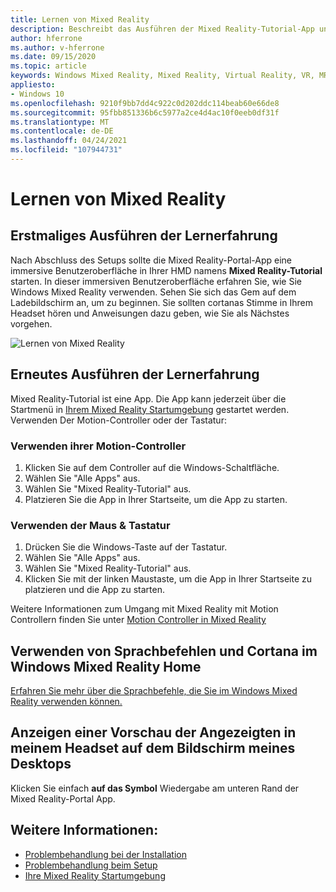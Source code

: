 ```yaml
---
title: Lernen von Mixed Reality
description: Beschreibt das Ausführen der Mixed Reality-Tutorial-App und das Navigieren in Windows Mixed Reality.
author: hferrone
ms.author: v-hferrone
ms.date: 09/15/2020
ms.topic: article
keywords: Windows Mixed Reality, Mixed Reality, Virtual Reality, VR, MR, Tutorial, Erste Schritte
appliesto:
- Windows 10
ms.openlocfilehash: 9210f9bb7dd4c922c0d202ddc114beab60e66de8
ms.sourcegitcommit: 95fbb851336b6c5977a2ce4d4ac10f0eeb0df31f
ms.translationtype: MT
ms.contentlocale: de-DE
ms.lasthandoff: 04/24/2021
ms.locfileid: "107944731"
---
```

# <a name="learn-mixed-reality"></a>Lernen von Mixed Reality

## <a name="running-the-learning-experience-for-the-first-time"></a>Erstmaliges Ausführen der Lernerfahrung

Nach Abschluss des Setups sollte die Mixed Reality-Portal-App eine immersive Benutzeroberfläche in Ihrer HMD namens **Mixed Reality-Tutorial** starten. In dieser immersiven Benutzeroberfläche erfahren Sie, wie Sie Windows Mixed Reality verwenden. Sehen Sie sich das Gem auf dem Ladebildschirm an, um zu beginnen. Sie sollten cortanas Stimme in Ihrem Headset hören und Anweisungen dazu geben, wie Sie als Nächstes vorgehen.

![Lernen von Mixed Reality](images/file-learnmixedrealitystart.png)

## <a name="rerun-the-learning-experience"></a>Erneutes Ausführen der Lernerfahrung

Mixed Reality-Tutorial ist eine App. Die App kann jederzeit über die Startmenü in [Ihrem Mixed Reality Startumgebung](your-mixed-reality-home.md) gestartet werden. Verwenden Der Motion-Controller oder der Tastatur:

### <a name="use-your-motion-controllers"></a>Verwenden ihrer Motion-Controller

1. Klicken Sie auf dem Controller auf die Windows-Schaltfläche.
2. Wählen Sie "Alle Apps" aus.
3. Wählen Sie "Mixed Reality-Tutorial" aus.
4. Platzieren Sie die App in Ihrer Startseite, um die App zu starten.

### <a name="use-your-mouse--keyboard"></a>Verwenden der Maus & Tastatur

1. Drücken Sie die Windows-Taste auf der Tastatur.
2. Wählen Sie "Alle Apps" aus.
3. Wählen Sie "Mixed Reality-Tutorial" aus.
4. Klicken Sie mit der linken Maustaste, um die App in Ihrer Startseite zu platzieren und die App zu starten.

Weitere Informationen zum Umgang mit Mixed Reality mit Motion Controllern finden Sie unter [Motion Controller in Mixed Reality](controllers-in-wmr.md)

## <a name="use-voice-commands-and-cortana-inside-of-the-windows-mixed-reality-home"></a>Verwenden von Sprachbefehlen und Cortana im Windows Mixed Reality Home

[Erfahren Sie mehr über die Sprachbefehle, die Sie im Windows Mixed Reality verwenden können.](https://support.microsoft.com/help/4041322/windows-10-speech-in-windows-mixed-reality)

## <a name="show-a-preview-of-what-im-seeing-in-my-headset-on-my-desktops-screen"></a>Anzeigen einer Vorschau der Angezeigten in meinem Headset auf dem Bildschirm meines Desktops

Klicken Sie einfach **auf das Symbol** Wiedergabe am unteren Rand der Mixed Reality-Portal App.

## <a name="see-also"></a>Weitere Informationen:

* [Problembehandlung bei der Installation](installation_errors.md)
* [Problembehandlung beim Setup](wmr-setup-faq.yml)
* [Ihre Mixed Reality Startumgebung](your-mixed-reality-home.md)
